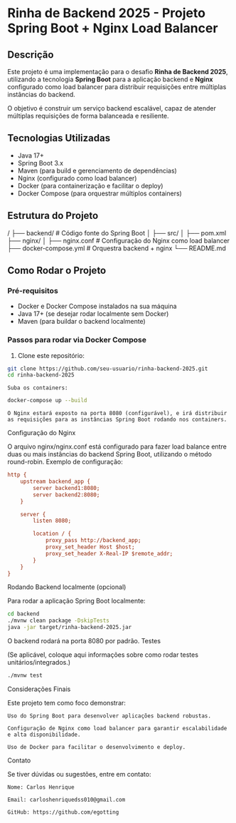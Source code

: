 # Rinha de Backend 2025 - Projeto Spring Boot + Nginx Load Balancer

## Descrição

Este projeto é uma implementação para o desafio **Rinha de Backend 2025**, utilizando a tecnologia **Spring Boot** para a aplicação backend e **Nginx** configurado como load balancer para distribuir requisições entre múltiplas instâncias do backend.

O objetivo é construir um serviço backend escalável, capaz de atender múltiplas requisições de forma balanceada e resiliente.

## Tecnologias Utilizadas

- Java 17+
- Spring Boot 3.x
- Maven (para build e gerenciamento de dependências)
- Nginx (configurado como load balancer)
- Docker (para containerização e facilitar o deploy)
- Docker Compose (para orquestrar múltiplos containers)

## Estrutura do Projeto

/
├── backend/ # Código fonte do Spring Boot
│ ├── src/
│ ├── pom.xml
├── nginx/
│ ├── nginx.conf # Configuração do Nginx como load balancer
├── docker-compose.yml # Orquestra backend + nginx
└── README.md


## Como Rodar o Projeto

### Pré-requisitos

- Docker e Docker Compose instalados na sua máquina
- Java 17+ (se desejar rodar localmente sem Docker)
- Maven (para buildar o backend localmente)

### Passos para rodar via Docker Compose

1. Clone este repositório:

```bash
git clone https://github.com/seu-usuario/rinha-backend-2025.git
cd rinha-backend-2025
```
    Suba os containers:
```bash
docker-compose up --build
```
    O Nginx estará exposto na porta 8080 (configurável), e irá distribuir as requisições para as instâncias Spring Boot rodando nos containers.

Configuração do Nginx

O arquivo nginx/nginx.conf está configurado para fazer load balance entre duas ou mais instâncias do backend Spring Boot, utilizando o método round-robin. Exemplo de configuração:
```ini
http {
    upstream backend_app {
        server backend1:8080;
        server backend2:8080;
    }

    server {
        listen 8080;

        location / {
            proxy_pass http://backend_app;
            proxy_set_header Host $host;
            proxy_set_header X-Real-IP $remote_addr;
        }
    }
}
```
Rodando Backend localmente (opcional)

Para rodar a aplicação Spring Boot localmente:
```bash
cd backend
./mvnw clean package -DskipTests
java -jar target/rinha-backend-2025.jar
```
O backend rodará na porta 8080 por padrão.
Testes

(Se aplicável, coloque aqui informações sobre como rodar testes unitários/integrados.)
```bash
./mvnw test
```
Considerações Finais

Este projeto tem como foco demonstrar:

    Uso do Spring Boot para desenvolver aplicações backend robustas.

    Configuração de Nginx como load balancer para garantir escalabilidade e alta disponibilidade.

    Uso de Docker para facilitar o desenvolvimento e deploy.

Contato

Se tiver dúvidas ou sugestões, entre em contato:

    Nome: Carlos Henrique

    Email: carloshenriquedss010@gmail.com

    GitHub: https://github.com/egotting

